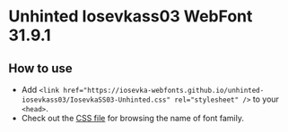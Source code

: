 # Unhinted Iosevkass03 WebFont 31.9.1

## How to use

- Add `<link href="https://iosevka-webfonts.github.io/unhinted-iosevkass03/IosevkaSS03-Unhinted.css" rel="stylesheet" />` to your `<head>`.
- Check out the [CSS file](./IosevkaSS03-Unhinted.css) for browsing the name of font family.
